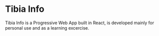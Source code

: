 # Tibia Info
Tibia Info is a Progressive Web App built in React, is developed mainly for personal use and as a learning excercise.
